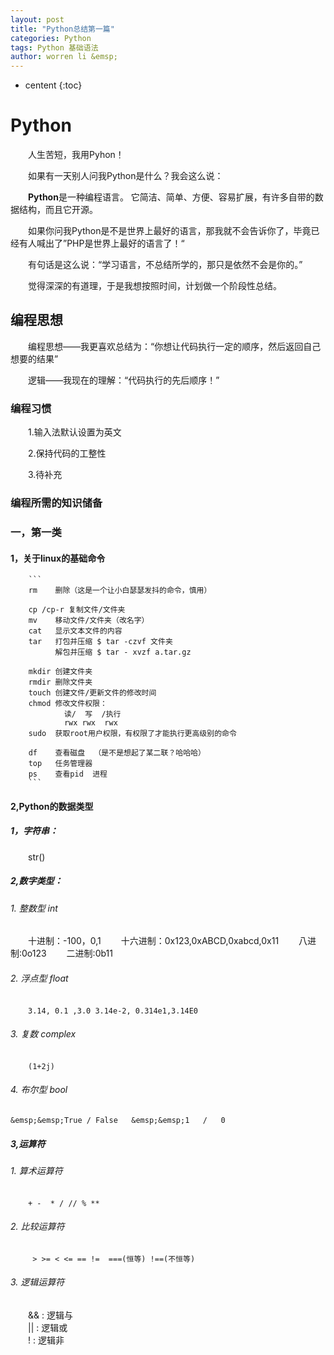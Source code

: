 ```yaml
---
layout: post
title: "Python总结第一篇"
categories: Python
tags: Python 基础语法
author: worren li &emsp;
---
```


* centent
{:toc}

# Python

&emsp;&emsp;人生苦短，我用Pyhon！

&emsp;&emsp;如果有一天别人问我Python是什么？我会这么说：

&emsp;&emsp;**Python**是一种编程语言。 它简洁、简单、方便、容易扩展，有许多自带的数据结构，而且它开源。

&emsp;&emsp;如果你问我Python是不是世界上最好的语言，那我就不会告诉你了，毕竟已经有人喊出了”PHP是世界上最好的语言了！“


&emsp;&emsp;有句话是这么说：“学习语言，不总结所学的，那只是依然不会是你的。”

&emsp;&emsp;觉得深深的有道理，于是我想按照时间，计划做一个阶段性总结。

## 编程思想

&emsp;&emsp;编程思想——我更喜欢总结为：“你想让代码执行一定的顺序，然后返回自己想要的结果”

&emsp;&emsp;逻辑——我现在的理解：“代码执行的先后顺序！”

### 编程习惯

&emsp;&emsp;1.输入法默认设置为英文

&emsp;&emsp;2.保持代码的工整性

&emsp;&emsp;3.待补充


### 编程所需的知识储备
###  一，第一类
####  1，关于linux的基础命令
		```
		rm    删除（这是一个让小白瑟瑟发抖的命令，慎用）
		
		cp /cp-r 复制文件/文件夹
		mv    移动文件/文件夹（改名字）
		cat   显示文本文件的内容
		tar   打包并压缩 $ tar -czvf 文件夹
			  解包并压缩 $ tar - xvzf a.tar.gz
		
		mkdir 创建文件夹
		rmdir 删除文件夹
		touch 创建文件/更新文件的修改时间
		chmod 修改文件权限：
				读/  写  /执行
				rwx rwx  rwx
		sudo  获取root用户权限，有权限了才能执行更高级别的命令
		
		df    查看磁盘  （是不是想起了某二联？哈哈哈）
		top   任务管理器
		ps    查看pid  进程
		```

#### 2,Python的数据类型  

##### 1，字符串：  
&emsp;&emsp;str()
##### 2,数字类型：
###### 1. 整数型 int 
&emsp;&emsp;十进制：-100，0,1
&emsp;&emsp;十六进制：0x123,0xABCD,0xabcd,0x11
&emsp;&emsp;八进制:0o123 
&emsp;&emsp;二进制:0b11
   
###### 2. 浮点型 float  
&emsp;&emsp;` 3.14, 0.1 ,3.0 3.14e-2, 0.314e1,3.14E0 `  
   
###### 3. 复数 complex  
&emsp;&emsp;` (1+2j) `  
   
###### 4. 布尔型 bool  
`
&emsp;&emsp;True / False  
&emsp;&emsp;1   /   0
`
##### 3,运算符  
###### 1. 算术运算符  
&emsp;&emsp;` + -  * / // % ** `

###### 2. 比较运算符  
&emsp;&emsp;` > >= < <= == !=  ===(恒等) !==(不恒等)`

###### 3. 逻辑运算符  
&emsp;&emsp;&& : 逻辑与  
&emsp;&emsp;|| : 逻辑或  
&emsp;&emsp;!  : 逻辑非















